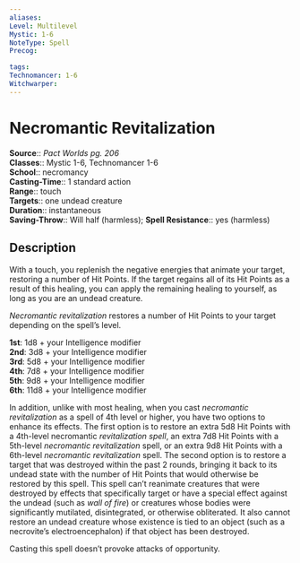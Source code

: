 ```yaml
---
aliases: 
Level: Multilevel
Mystic: 1-6
NoteType: Spell
Precog: 

tags: 
Technomancer: 1-6
Witchwarper: 
---
```


# Necromantic Revitalization

**Source**:: _Pact Worlds pg. 206_  
**Classes**:: Mystic 1-6, Technomancer 1-6  
**School**:: necromancy  
**Casting-Time**:: 1 standard action  
**Range**:: touch  
**Targets**:: one undead creature  
**Duration**:: instantaneous  
**Saving-Throw**:: Will half (harmless);
**Spell Resistance**:: yes (harmless)

## Description

With a touch, you replenish the negative energies that animate your target, restoring a number of Hit Points. If the target regains all of its Hit Points as a result of this healing, you can apply the remaining healing to yourself, as long as you are an undead creature.

_Necromantic revitalization_ restores a number of Hit Points to your target depending on the spell’s level.

**1st**: 1d8 + your Intelligence modifier  
**2nd**: 3d8 + your Intelligence modifier  
**3rd**: 5d8 + your Intelligence modifier  
**4th**: 7d8 + your Intelligence modifier  
**5th**: 9d8 + your Intelligence modifier  
**6th**: 11d8 + your Intelligence modifier

In addition, unlike with most healing, when you cast _necromantic revitalization_ as a spell of 4th level or higher, you have two options to enhance its effects. The first option is to restore an extra 5d8 Hit Points with a 4th-level necromantic _revitalization spell_, an extra 7d8 Hit Points with a 5th-level _necromantic revitalization_ spell, or an extra 9d8 Hit Points with a 6th-level _necromantic revitalization_ spell. The second option is to restore a target that was destroyed within the past 2 rounds, bringing it back to its undead state with the number of Hit Points that would otherwise be restored by this spell. This spell can’t reanimate creatures that were destroyed by effects that specifically target or have a special effect against the undead (such as _wall of fire_) or creatures whose bodies were significantly mutilated, disintegrated, or otherwise obliterated. It also cannot restore an undead creature whose existence is tied to an object (such as a necrovite’s electroencephalon) if that object has been destroyed.

Casting this spell doesn’t provoke attacks of opportunity.
